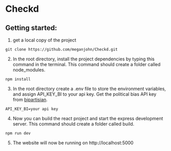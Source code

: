 # Checkd

## Getting started:

1) get a local copy of the project

`git clone https://github.com/meganjohn/Checkd.git`

2) In the root directory, install the project dependencies by typing this command in the terminal. This command should create a folder called node_modules. 

`npm install`

3) In the root directory create a .env file to store the environment variables, and assign API_KEY_BI to your api key. Get the political bias API key from [bipartisian](https://www.thebipartisanpress.com/political-bias-api-and-integrations/).

```API_KEY_BI=your api key```

4) Now you can build the react project and start the express development server. This command should create a folder called build. 

`npm run dev`

5) The website will now be running on http://localhost:5000
